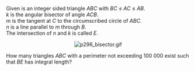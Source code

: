 <p>
Given is an integer sided triangle <var>ABC</var> with <var>BC</var> ≤ <var>AC</var> ≤ <var>AB</var>.<br /><var>k</var> is the angular bisector of angle <var>ACB</var>.<br /><var>m</var> is the tangent at <var>C</var> to the circumscribed circle of <var>ABC</var>.<br /><var>n</var> is a line parallel to <var>m</var> through <var>B</var>.<br />
The intersection of <var>n</var> and <var>k</var> is called <var>E</var>.
</p>
<div align="center"><img src="project/images/p296_bisector.gif" class="dark_img" alt="p296_bisector.gif" /></div>
<p>
How many triangles <var>ABC</var> with a perimeter not exceeding 100 000 exist such that <var>BE</var> has integral length?
</p>


